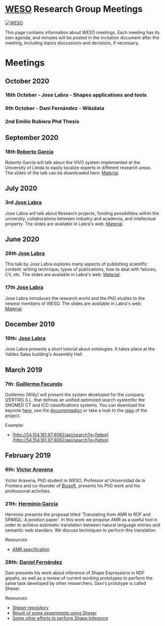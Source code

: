 # [WESO](http://www.weso.es) Research Group Meetings
[![WESO](https://img.shields.io/badge/status-Open%20to%20request-brightgreen.svg)](#weso_meetings_stage)


This page contains information about WESO meetings. 
Each meeting has its own agenda, and minutes will be posted in the invitation document after the meeting, including topics discussions and decisions, if necessary.

# Meetings

## October 2020

### 16th October - Jose Labra - Shapes applications and tools

### 9th October - Dani Fernández - Wikidata

### 2nd Emilio Rubiera Phd Thesis


## September 2020
### 18th [Roberto García](http://www.eps.udl.cat/ca/info_sobre/pdi/roberto-garcia-gonzalez/index.html)

Roberto García will talk about the VIVO system implemented at the University of Lleida to easily localize experts in different research areas. The slides of the talk can be downloaded here: [Material](https://github.com/weso/meetings/blob/master/materials/ExpertsUdL-VIVO.pdf).

## July 2020

### 3rd [Jose Labra](http://labra.weso.es/)

Jose Labra will talk about Research projects, funding possibilities within the university, collaborations between industry and academia, and intellectual property. The slides are available in Labra's web: [Material](http://labra.weso.es/talk/2020_introduction_researchprojectsintellectualproperty/).

## June 2020

### 26th [Jose Labra](http://labra.weso.es/)

This talk by Jose Labra explores many aspects of publishing scientific content: writing technique, types of publications, how to deal with failures, CV, etc. The slides are available in Labra's web: [Material](http://labra.weso.es/talk/2020_introduction_publications/).


### 17th [Jose Labra](http://labra.weso.es/)

Jose Labra introduces the research world and the PhD studies to the newest members of WESO. The slides are available in Labra's web: [Material](http://labra.weso.es/talk/2020_introduction_research/).


## December 2019

### 19th: [Jose Labra](http://labra.weso.es/)

Jose Labra presents a short tutorial about ontologies. It takes place at the Valdes Salas building's Assembly Hall.

## March 2019

### 7th: [Guillermo Facundo](https://github.com/thewilly)

 Guillermo (Willy) will present the system developed for the company IZERTIRS S.L. that defines an unified optimized search systemfor the SNOMED CT and ICD classifications systems. You can download the keynote [here](https://github.com/thewilly/snoicd-codex/blob/master/docs/snoicd-codex%40thewilly.pdf), see the [documentadion](https://github.com/thewilly/snoicd-codex/blob/master/docs/snoicd-codex.pdf) or take a look to the [repo](https://github.com/thewilly/snoicd-codex) of the project.
 
 Example:
 * [http://54.154.181.97:8082/api/search?q=fiebre](http://54.154.181.97:8082/api/search?q=fiebre)

## February 2019
 
### 6th: [Victor Aravena](https://www.linkedin.com/in/victoraravena/)
 
 Victor Aravena, PhD student in WESO, Professor at Universidad de la Frontera and co-founder of [Biosoft](https://biosoft.cl/), presents his PhD work and his professional activities.
 
### 21th: [Herminio García](http://herminiogarcia.com)
 
 Herminio presents the proposal titled 'Translating from AMR to RDF and SPARQL: A position paper'. In this work we propose AMR as a useful tool in order to achieve automatic translation between natural language entries and semantic web standars. We discuss techniques to perform this translation.

Resources:

* [AMR specification](https://amr.isi.edu/)

### 28th: [Daniel Fernández](http://danifdez.weso.es/)
Dani presents his work about inference of Shape Expressions in RDF grpahs, as well as a review of current working prototypes to perform the same task developed by other researchers. Dani's prototype is called Shexer.

Resources: 
* [Shexer repository](https://github.com/DaniFdezAlvarez/shexer)
* [Result of some experiments using Shexer](https://github.com/DaniFdezAlvarez/shexer/tree/develop/experiments)
* [Some other efforts to perform Shape Inference](https://github.com/shexSpec/shex/wiki/schemaInference)

